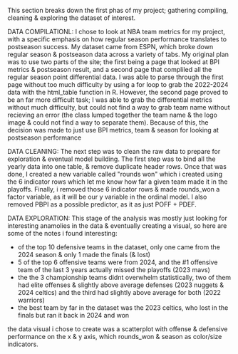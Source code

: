 This section breaks down the first phas of my project; gathering compiling, cleaning & exploring the dataset of interest. 

DATA COMPILATIONL:
I chose to look at NBA team metrics for my project, with a specific emphasis on how regular season performance translates to postseason success. My dataset came from ESPN, which broke down regular season & postseason data across a variety of tabs. My original plan was to use two parts of the site; the first being a page that looked at BPI metrics & postseason result, and a second page that compliled all the regular season point differential data. I was able to parse through the first page without too much difficulty by using a for loop to grab the 2022-2024 data with the html_table function in R. However, the second page proved to be an far more difficult task; I was able to grab the differential metrics without much difficulty, but could not find a way to grab team name without recieving an error (the class lumped together the team name & the logo image & could not find a way to separate them). Because of this, the decision was made to just use BPI metrics, team & season for looking at postseason performance

DATA CLEANING:
The next step was to clean the raw data to prepare for exploration & eventual model building. The first step was to bind all the yearly data into one table, & remove duplicate header rows. Once that was done, I created a new variable called "rounds won" which i created using the 6 indicator rows which let me know how far a given team made it in the playoffs. Finally, i removed those 6 indicator rows & made rounds_won a factor variable, as it will be our y variable in the ordinal model. I also removed PBPI as a possible predictor, as it as just POFF + PDEF.

DATA EXPLORATION:
This stage of the analysis was mostly just looking for interesting anamolies in the data & eventually creating a visual, so here are some of the notes i found interesting:
- of the top 10 defensive teams in the dataset, only one came from the 2024 season & only 1 made the finals (& lost)
- 5 of the top 6 offensive teams were from 2024, and the #1 offensive team of the last 3 years actually missed the playoffs (2023 mavs)
- the the 3 championship teams didnt overwhelm statistically, two of them had elite offenses & slightly above average defenses (2023 nuggets & 2024 celtics) and the third had slightly above average for both (2022 warriors)
- the best team by far in the dataset was the 2023 celtics, who lost in the finals but ran it back in 2024 and won

the data visual i chose to create was a scatterplot with offense & defensive performance on the x & y axis, which rounds_won & season as color/size indicators. 
